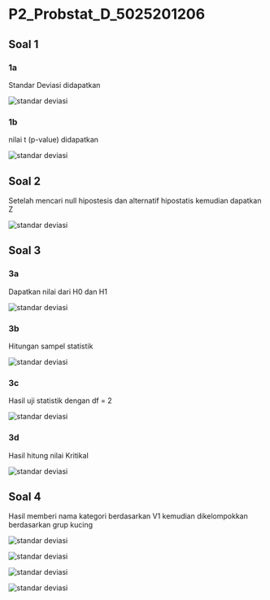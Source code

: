 # P2_Probstat_D_5025201206


## Soal 1

### 1a

Standar Deviasi didapatkan

![standar deviasi](img/1a.jpg)

### 1b

nilai t (p-value) didapatkan

![standar deviasi](img/1b.jpg)

## Soal 2

Setelah mencari null hipostesis dan alternatif hipostatis
kemudian dapatkan Z

![standar deviasi](img/2.jpg)

## Soal 3

### 3a
Dapatkan nilai dari H0 dan H1

![standar deviasi](img/3a.jpg)

### 3b
Hitungan sampel statistik

![standar deviasi](img/3b.jpg)

### 3c
Hasil uji statistik dengan df = 2

![standar deviasi](img/3c.jpg)

### 3d
Hasil hitung nilai Kritikal

![standar deviasi](img/3d.jpg)

## Soal 4
Hasil memberi nama kategori berdasarkan V1 kemudian dikelompokkan berdasarkan grup kucing

![standar deviasi](img/4a1.jpg)

![standar deviasi](img/4a2.jpg)

![standar deviasi](img/4a3.jpg)

![standar deviasi](img/4a4.jpg)
